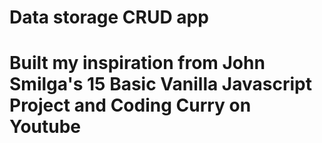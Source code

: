 # Data storage CRUD app
# Built my inspiration from John Smilga's 15 Basic Vanilla Javascript Project and Coding Curry on Youtube
